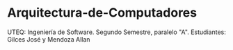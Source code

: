 # Arquitectura-de-Computadores
UTEQ: Ingeniería de Software. Segundo Semestre, paralelo "A". Estudiantes: Gilces José y Mendoza Allan
